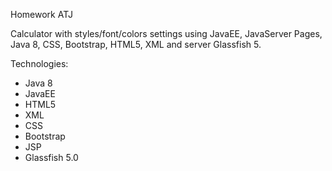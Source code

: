 Homework ATJ

Calculator with styles/font/colors settings using JavaEE, JavaServer Pages, Java 8, CSS, Bootstrap, HTML5, XML and server Glassfish 5.

Technologies:

- Java 8
- JavaEE
- HTML5
- XML
- CSS
- Bootstrap
- JSP
- Glassfish 5.0
